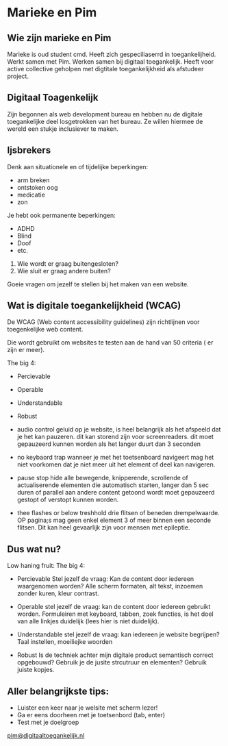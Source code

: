 # Marieke en Pim

## Wie zijn marieke en Pim

Marieke is oud student cmd. Heeft zich gespeciliaserrd in toegankelijheid. Werkt samen met Pim.
Werken samen bij digitaal toegankelijk. Heeft voor active collective geholpen met digtitale toegankelijkheid als afstudeer project.

## Digitaal Toagenkelijk

Zijn begonnen als web development bureau en hebben nu de digitale toegankelijke deel losgetrokken van het bureau.
Ze willen hiermee de wereld een stukje inclusiever te maken.

## Ijsbrekers

Denk aan situationele en of tijdelijke beperkingen:

- arm breken
- ontstoken oog
- medicatie
- zon

Je hebt ook permanente beperkingen:

- ADHD 
- Blind
- Doof
- etc.

1. Wie wordt er graag buitengesloten?
2. Wie sluit er graag andere buiten?

Goeie vragen om jezelf te stellen bij het maken van een website.

## Wat is digitale toegankelijkheid (WCAG)

De WCAG (Web content accessibility guidelines) zijn richtlijnen voor toegenkelijke web content.

Die wordt gebruikt om websites te testen aan de hand van 50 criteria ( er zijn er meer).

The big 4:

- Percievable
- Operable
- Understandable
- Robust

- audio control
geluid op je website, is heel belangrijk als het afspeeld dat je het kan pauzeren. dit kan storend zijn voor screenreaders. dit moet gepauzeerd kunnen worden als het langer duurt dan 3 seconden

- no keybaord trap
wanneer je met het toetsenboard navigeert mag het niet voorkomen dat je niet meer uit het element of deel kan navigeren.

- pause stop hide
alle bewegende, knipperende, scrollende of actualiserende elementen die automatisch starten, langer dan 5 sec duren of parallel aan andere content getoond wordt moet gepauzeerd gestopt of verstopt kunnen worden.

- thee flashes or below treshhold
drie flitsen of beneden drempelwaarde. OP pagina;s mag geen enkel element 3 of meer binnen een seconde flitsen. Dit kan heel gevaarlijk zijn voor mensen met epileptie.

## Dus wat nu?

Low haning fruit:
The big 4:

- Percievable
Stel jezelf de vraag:
Kan de content door iedereen waargenomen worden? Alle scherm formaten, alt tekst, inzoemen zonder kuren, kleur contrast.

- Operable
stel jezelf de vraag:
kan de content door iedereen gebruikt worden. Formuleiren met keyboard, tabben, zoek functies, is het doel van alle linkjes duidelijk (lees hier is niet duidelijk).

- Understandable
stel jezelf de vraag:
kan iedereen je website begrijpen?
Taal instellen, moeiliejke woorden

- Robust
Is de techniek achter mijn digitale product semantisch correct opgebouwd?
Gebruik je de jusite strcutruur en elementen? Gebruik juiste kopjes.

## Aller belangrijkste tips:

- Luister een keer naar je welsite met scherm lezer!
- Ga er eens doorheen met je toetsenbord (tab, enter)
- Test met je doelgroep

pim@digitaaltoegankelijk.nl